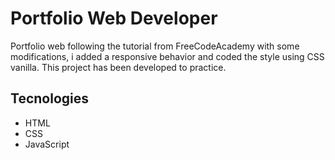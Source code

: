 # Portfolio Web Developer

Portfolio web following the tutorial from FreeCodeAcademy with some modifications, i added a responsive behavior and coded the style using CSS vanilla. This project has been developed to practice.

## Tecnologies

- HTML
- CSS
- JavaScript
